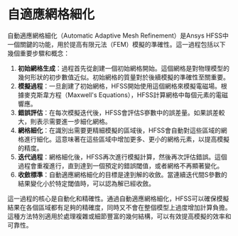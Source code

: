 # 自適應網格細化

自動適應網格細化（Automatic Adaptive Mesh Refinement）是Ansys HFSS中一個關鍵的功能，用於提高有限元法（FEM）模擬的準確性。這一過程包括以下幾個重要步驟和概念：

1. **初始網格生成**：過程首先從創建一個初始網格開始。這個網格是對物理模型的幾何形狀的初步數值近似。初始網格的質量對於後續模擬的準確性至關重要。
2. **模擬過程**：一旦創建了初始網格，HFSS開始使用這個網格來模擬電磁場。根據麥克斯韋方程（Maxwell's Equations），HFSS計算網格中每個元素的電磁響應。
3. **錯誤評估**：在每次模擬迭代後，HFSS會評估S嵾數中的誤差量。如果誤差較大，則表示需要進一步細化網格。
4. **網格細化**：在識別出需要更精細模擬的區域後，HFSS會自動對這些區域的網格進行細化。這意味著在這些區域中增加更多、更小的網格元素，以提高模擬的精度。
5. **迭代過程**：網格細化後，HFSS再次進行模擬計算，然後再次評估錯誤。這個過程會重複進行，直到達到一個預定的錯誤閾值，或者網格不再顯著變化。
6. **收斂標準**：自動適應網格細化的目標是達到解的收斂。當連續迭代間S參數的結果變化小於特定閾值時，可以認為解已經收斂。

這一過程的核心是自動化和精確性。通過自動適應網格細化，HFSS可以確保模擬結果在各個區域都有足夠的精確度，同時又不會在整個模型上過度增加計算負擔。這種方法特別適用於處理複雜或細節豐富的幾何結構，可以有效提高模擬的效率和可靠性。
